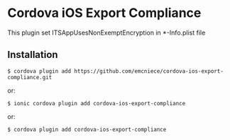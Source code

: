 # Cordova iOS Export Compliance

This plugin set ITSAppUsesNonExemptEncryption in *-Info.plist file

## Installation

`$ cordova plugin add https://github.com/emcniece/cordova-ios-export-compliance.git`

or:

`$ ionic cordova plugin add cordova-ios-export-compliance`

or:

`$ cordova plugin add cordova-ios-export-compliance`